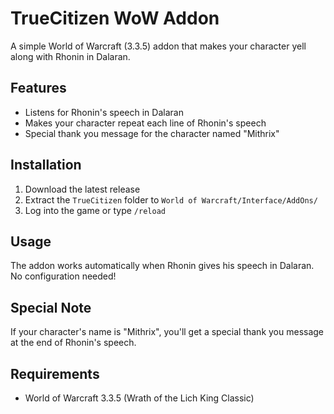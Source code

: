 # TrueCitizen WoW Addon

A simple World of Warcraft (3.3.5) addon that makes your character yell along with Rhonin in Dalaran.

## Features
- Listens for Rhonin's speech in Dalaran
- Makes your character repeat each line of Rhonin's speech
- Special thank you message for the character named "Mithrix"

## Installation
1. Download the latest release
2. Extract the `TrueCitizen` folder to `World of Warcraft/Interface/AddOns/`
3. Log into the game or type `/reload`

## Usage
The addon works automatically when Rhonin gives his speech in Dalaran. No configuration needed!

## Special Note
If your character's name is "Mithrix", you'll get a special thank you message at the end of Rhonin's speech.

## Requirements
- World of Warcraft 3.3.5 (Wrath of the Lich King Classic)
